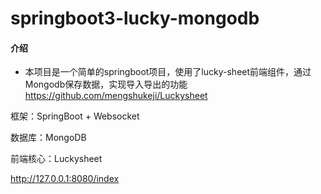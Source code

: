 # springboot3-lucky-mongodb

#### 介绍

- 本项目是一个简单的springboot项目，使用了lucky-sheet前端组件，通过Mongodb保存数据，实现导入导出的功能
https://github.com/mengshukeji/Luckysheet

框架：SpringBoot + Websocket

数据库：MongoDB

前端核心：Luckysheet

http://127.0.0.1:8080/index